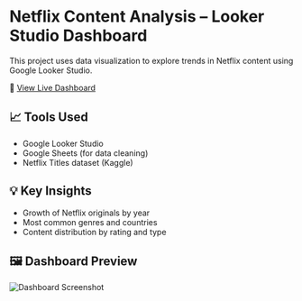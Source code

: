 #  Netflix Content Analysis – Looker Studio Dashboard

This project uses data visualization to explore trends in Netflix content using Google Looker Studio.

🔗 [View Live Dashboard](https://lookerstudio.google.com/u/0/reporting/e03a1048-a423-4111-9a7e-9ebc3526425e/page/kIAPF)

## 📈 Tools Used
- Google Looker Studio
- Google Sheets (for data cleaning)
- Netflix Titles dataset (Kaggle)

## 💡 Key Insights
- Growth of Netflix originals by year
- Most common genres and countries
- Content distribution by rating and type

## 🖼️ Dashboard Preview
![Dashboard Screenshot](dashboard.png)
